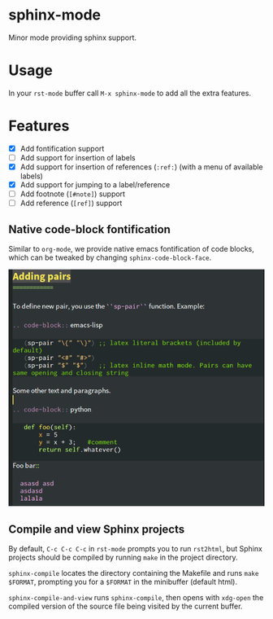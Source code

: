 # sphinx-mode

Minor mode providing sphinx support.

# Usage

In your `rst-mode` buffer call `M-x sphinx-mode` to add all the extra features.

# Features

* [x] Add fontification support
* [ ] Add support for insertion of labels
* [x] Add support for insertion of references (`:ref:`) (with a menu of available labels)
* [x] Add support for jumping to a label/reference
* [ ] Add footnote (`[#note]`) support
* [ ] Add reference (`[ref]`) support

## Native code-block fontification

Similar to `org-mode`, we provide native emacs fontification of code blocks,
which can be tweaked by changing `sphinx-code-block-face`.

![fontification](docs/_images/native-fontification.png)

## Compile and view Sphinx projects

By default, `C-c C-c C-c` in `rst-mode` prompts you to run `rst2html`, but Sphinx projects should be compiled by running `make` in the project directory.

`sphinx-compile` locates the directory containing the Makefile and runs `make $FORMAT`, prompting you for a `$FORMAT` in the minibuffer (default html).

`sphinx-compile-and-view` runs `sphinx-compile`, then opens with `xdg-open` the compiled version of the source file being visited by the current buffer.
